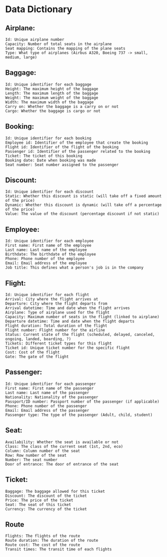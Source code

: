 # Data Dictionary

## Airplane:

    Id: Unique airplane number
	Capacity: Number of total seats in the airplane
	Seat mapping: Contains the mapping of the plane seats
    Type: What type of airplanes (Airbus A320, Boeing 737 -> small, medium, large)

## Baggage:

	Id: Unique identifier for each baggage
	Height: The maximum height of the baggage
	Length: The maximum length of the baggage
    Weight: The maximum weight of the baggage
    Width: The maximum width of the baggage
	Carry on: Whether the baggage is a carry on or not
	Cargo: Whether the baggage is cargo or not 

## Booking:

    Id: Unique identifier for each booking
	Employee id: Identifier of the employee that create the booking
    Flight id: Identifier of the flight of the booking
	Passenger id: Identifier of the passenger related to the booking
	Ticket: The ticket of this booking
	Booking date: Date when booking was made
	Seat number: Seat number assigned to the passenger

## Discount:

	Id: Unique identifier for each discount
	Static: Whether this discount is static (will take off a fixed amount of the price)
	Dynamic: Whether this discount is dynamic (will take off a percentage of the price)
	Value: The value of the discount (percentage discount if not static)

## Employee:

    Id: Unique identifier for each employee
	First name: First name of the employee
	Last name: Last name of the employee
	Birthdate: The birthdate of the employee
	Phone: Phone number of the employee
	Email: Email address of the employee
    Job title: This defines what a person's job is in the company


## Flight:

    Id: Unique identifier for each flight
	Arrival: City where the flight arrives at
	Departure: City where the flight departs from
    Arrival datetime: Time and date when the flight arrives
    Airplane: Type of airplane used for the flight
    Capacity: Maximum number of seats in the flight (linked to airplane)
	Departure datetime: Time and date when the flight departs
	Flight duration: Total duration of the flight
    Flight number: Flight number for the airline
    Status: Current state of the flight (scheduled, delayed, canceled, ongoing, landed, boarding, ?)
	Tickets: Different ticket types for this flight 
	Ticket id: Unique ticket number for the specific flight
	Cost: Cost of the flight
	Gate: The gate of the flight


## Passenger:

    Id: Unique identifier for each passenger
	First name: First name of the passenger
	Last name: Last name of the passenger
	Nationality: Nationality of the passenger
	Passport/ID number: Passport number of the passenger (if applicable)
	Phone: Phone number of the passenger
	Email: Email address of the passenger
    Passenger type: The type of the passenger (Adult, child, student)

## Seat:

	Availability: Whether the seat is available or not
    Class: The class of the current seat (1st, 2nd, eco)
    Column: Column number of the seat
	Row: Row number of the seat
	Number: The seat number
	Door of entrance: The door of entrance of the seat

## Ticket:

	Baggage: The baggage allowed for this ticket
	Discount: The discount of the ticket
    Price: The price of the ticket
    Seat: The seat of this ticket
	Currency: The currency of the ticket

## Route

	Flights: The flights of the route
	Route duration: The duration of the route
	Route cost: The cost of the route
	Transit times: The transit time of each flights

